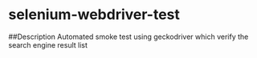 # selenium-webdriver-test

##Description
Automated smoke test using geckodriver which verify the search engine result list
